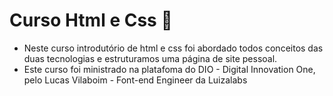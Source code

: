 # Curso Html e Css 🚀️

 - Neste curso introdutório de html e css foi abordado todos conceitos das duas tecnologias e estruturamos uma página de site pessoal.
 - Este curso foi ministrado na platafoma do DIO - Digital Innovation One, pelo Lucas Vilaboim - Font-end Engineer da Luizalabs
